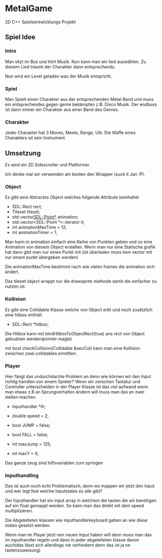 # MetalGame
2D C++ Spieleentwicklungs Projekt

## Spiel Idee

### Intro
Man sitzt im Bus und hört Musik.
Nun kann man ein lied auswählen.
Zu diesem Lied träumt der Charakter dann entsprechends.

Nun wird ein Level geladen was der Musik entspricht.

### Spiel
Man Spielt einen Charakter aus der entsprechenden Metal Band und muss ein entsprechendes gegen genre bekämpfen z.B. Disco Musik.
Der endboss ist dann immer ein Charakter aus einer Band des Genres.

### Charakter
Jeder Charakter hat 3 Moves, Meele, Range, Ulti.
Die Waffe eines Charakters ist sein Instrument.

## Umsetzung
Es wird ein 2D Sidescroller und Platformer.

Ich denke mal wir verwenden am besten den Wrapper (suck it Jan :P).

### Object
Es gibt eine Abtractes Object welches folgende Attribute beinhaltet

* SDL::Rect rect;
* Tileset tileset;
* std::vector<SDL::Point*> animation;
* std::vector<SDL::Point *>::iterator it;
* int animationMaxTime = 12; 
* int animationTimer = 1;

Man kann in animation einfach eine Reihe von Punkten geben und so eine Animation von diesem Object erstellen.
Wenn man nur eine Statische grafik hat dann gibt man nur einen Punkt mit (ist überladen muss kein vector mit nur einem punkt übergeben werden)

Die animationMaxTime bestimmt nach wie vielen frames die animation sich ändert.

Das tileset object wrappt nur die drawsprite methode damit die einfacher zu nutzen ist.

### Kollision
Es gibt eine Collidable Klasse welche von Object erbt und noch zusätzlich eine hitbox enthält

* SDL::Rect *hitbox;

Die Hitbox kann mit bindHitboxToObjectRect(true) ans rect von Object gebudnen werden(pointer magie)

mit bool checkCollision(Collidable &secCol) kann man eine Kollision zwischen zwei collidables ermittlen.

### Player
Hier fängt das undurchdachte Problem an denn wie können wir den Input richtig handlen von einem Spieler?
Wenn wir zwischen Tastatur und Controller unterscheiden in der Player Klasse ist das viel aufwand wenn man etwas z.B an Sprungverhalten ändern will
muss man das an zwei stellen machen.

* Inputhandler *ih;
* double speed = 2;

* bool JUMP = false;
* bool FALL = false;
* int maxJump = 125;
* int maxY = 0;

Das ganze zeug sind hilfsvariablen zum springen

### Inputhandling
Das ist auch noch echt Problematisch, denn wo mappen wir jetzt den Input und wer legt fest welche Inputstates es alle gibt?

Der Inputhandler hat ein input array in welchem die tasten die wir benötigen auf ein float gemappt werden.
So kann man das direkt mit dem speed multiplizieren.

Die Abgeleiteten klassen wie inputhandlerkeyboard geben an wie diese states gesetzt werden.

Wenn man im Player jetzt nen neuen Input haben will dann muss man das im inputhandler regeln und dann in jeder abgeleiteten klasse davon auch(das lässt sich allerdings nie verhindern denn das ist ja ne tastenzuweisung)